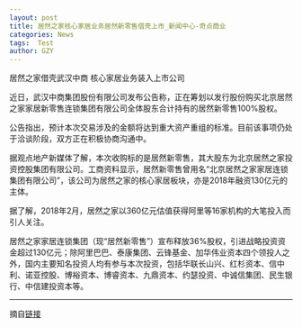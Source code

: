 ```yaml
---
layout: post
title: 居然之家核心家居业务居然新零售借壳上市_新闻中心-奇点商业
categories: News
tags:  Test
author: GZY
---
```


居然之家借壳武汉中商 核心家居业务装入上市公司

近日，武汉中商集团股份有限公司发布公告称，正在筹划以发行股份购买北京居然之家家居新零售连锁集团有限公司全体股东合计持有的居然新零售100%股权。

公告指出，预计本次交易涉及的金额将达到重大资产重组的标准。目前该事项仍处于洽谈阶段，双方正在积极协商沟通中。

据观点地产新媒体了解，本次收购标的是居然新零售，其大股东为北京居然之家投资控股集团有限公司。工商资料显示，居然新零售曾用名“北京居然之家家居连锁集团有限公司”，该公司为居然之家的核心家居板块，亦是2018年融资130亿元的主体。

据了解，2018年2月，居然之家以360亿元估值获得阿里等16家机构的大笔投入而引人关注。

居然之家家居连锁集团（现“居然新零售”）宣布释放36%股权，引进战略投资资金超过130亿元；除阿里巴巴、泰康集团、云锋基金、加华伟业资本四个领投人之外，国内主要知名投资人均有参与本次投资，包括华联长山兴、红杉资本、信中利、诺亚控股、博裕资本、博睿资本、九鼎资本、约瑟投资、中诚信集团、民生银行、中信建投资本等。

*****

摘自[链接](http://tj.iqidian.com/news/hangye/2019_01_16-51843108_0.html)